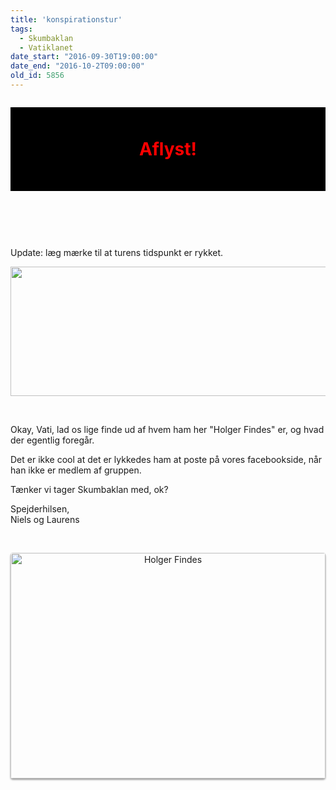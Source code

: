 ```yaml
---
title: 'konspirationstur'
tags:
  - Skumbaklan
  - Vatiklanet
date_start: "2016-09-30T19:00:00"
date_end: "2016-10-2T09:00:00"
old_id: 5856
---
```

<p style="display: block; background: black; color: red; font-weight: bold; font-size: 2em; padding: 50px; text-align: center;">Aflyst!</p>

&nbsp;

&nbsp;

Update: læg mærke til at turens tidspunkt er rykket.

<img src="http://i.imgur.com/mA95pwl.png" width="540" height="207" />

&nbsp;

Okay, Vati, lad os lige finde ud af hvem ham her "Holger Findes" er, og hvad der egentlig foregår.

Det er ikke cool at det er lykkedes ham at poste på vores facebookside, når han ikke er medlem af gruppen.

Tænker vi tager Skumbaklan med, ok?

Spejderhilsen,<br />Niels og Laurens

&nbsp;

<p style="text-align: center;"><a href="http://bit.ly/1PedNOc"><img src="http://i.imgur.com/9QUHV5b.png" alt="Holger Findes" title="Holger Findes" width="504" height="361" style="box-shadow: 0 2px 3px rgba(0,0,0,0.4); border-radius: 4px;" /></a></p>